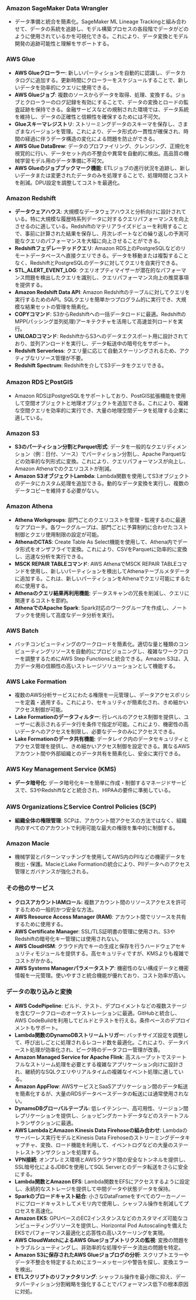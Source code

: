 ### Amazon SageMaker Data Wrangler
- データ準備と統合を簡素化。SageMaker ML Lineage Trackingと組み合わせて、データの系統を追跡し、モデル構築プロセスの各段階でデータがどのように使用されているかを可視化できる。これにより、データ変換とモデル開発の追跡可能性と理解をサポートする。

### AWS Glue
- **AWS Glueクローラー**: 新しいパーティションを自動的に認識し、データカタログに追加する。更新時間にクローラーをスケジュールすることで、新しいデータを効率的にクエリに使用できる。
- **AWS Glueジョブ**: 複数のソースからデータを取得、処理、変換する。ジョブとクローラーのログ記録を有効にすることで、データの変換とロードの監査証跡を保持できる。金融サービスなどの規制された環境では、データ系統を維持し、データの正確性と信頼性を確保するためには不可欠。
- **Glueスキーマレジストリ**: ストリーミングデータのスキーマを保存し、さまざまなバージョンを管理。これにより、データ形式の一貫性が確保され、時間の経過に伴うデータ構造の変化による問題を防止ができる。
- **AWS Glue DataBrew**: データのプロファイリング、クレンジング、正規化を視覚的に行い、データセット内の不整合や異常を自動的に検出。高品質の機械学習モデル用のデータ準備に不可欠。
- **AWS Glueのジョブブックマーク機能**: ETLジョブの進行状況を追跡し、新しいデータまたは変更されたデータのみを処理することで、処理時間とコストを削減。DPU設定を調整してコストを最適化。

### Amazon Redshift
- **データウェアハウス**: 大規模なデータウェアハウスと分析向けに設計されている。特に大規模な履歴時系列データに対するクエリパフォーマンスを向上させるのに適している。Redshiftのマテリアライズドビューを利用することで、事前に計算された結果を保存し、月次レポートなどの繰り返しの予測可能なクエリのパフォーマンスを大幅に向上させることができる。
- **Redshiftフェデレーテッドクエリ**: Amazon RDS上のPostgreSQLなどのリモートデータベースへ直接クエリできる。データを移動または複製することなく、RedshiftとPostgreSQLのデータに対してクエリを自実行できる。
- **STL_ALERT_EVENT_LOG**: クエリオプティマイザーが潜在的なパフォーマンス問題を検出したクエリを識別し、クエリパフォーマンス向上の推奨事項を提供する。
- **Amazon Redshift Data API**: Amazon Redshiftのテーブルに対してクエリを実行するためのAPI。SQLクエリを簡単かつプログラム的に実行でき、大規模な結果セットの管理を簡素化。
- **COPYコマンド**: S3からRedshiftへの一括データロードに最適。RedshiftのMPP(パッシング並列処理)アーキテクチャを活用して高速並列ロードを実行。
- **UNLOADコマンド**: RedshiftからS3へのデータエクスポート用に設計されており、並列アンロードを実行し、データ転送中の暗号化をサポート。
- **Redshift Serverless**: クエリ量に応じて自動スケーリングされるため、アクティブなリソース管理が不要。
- **Redshift Spectrum**: Redshiftを介してS3データをクエリできる。

### Amazon RDSとPostGIS
- Amazon RDSはPostgreSQLをサポートしており、PostGIS拡張機能を使用して空間オブジェクトと地理オブジェクトを追加できる。これにより、複雑な空間クエリを効率的に実行でき、大量の地理空間データを処理する企業に適している。

### Amazon S3
- **S3のパーティション分割とParquet形式**: データを一般的なクエリディメンション（例：日付、ソース）でパーティション分割し、Apache Parquetなどの効率的な列形式に変換。これにより、クエリパフォーマンスが向上し、Amazon Athenaでのクエリコストが削減。
- **Amazon S3オブジェクトLambda**: Lambda関数を使用してS3オブジェクトのデータにカスタム処理を追加できる。動的なデータ変換を実行し、複数のデータコピーを維持する必要がない。

### Amazon Athena
- **Athena Workgroups**: 部門ごとのクエリコストを管理・監視するのに最適なアプローチ。各ワークグループは、部門ごとに予算制約に合わせたコスト制御とクエリ使用制限の設定が可能。
- **AthenaのCTAS**: Create Table As Select機能を使用して、Athena内でデータ形式をオンザフライで変換。これにより、CSVをParquetに効率的に変換し、迅速な分析を実行できる。
- **MSCK REPAIR TABLEコマンド**: AWS AthenaでMSCK REPAIR TABLEコマンドを使用し、新しいパーティションを検出してAthenaテーブルメタデータに追加する。これは、新しいパーティションをAthenaでクエリ可能にするために使用する。
- **Athenaのクエリ結果再利用機能**: データスキャンの冗長を削減し、クエリに関連するコストを節約。
- **AthenaでのApache Spark**: Spark対応のワークグループを作成し、ノートブックを使用して高度なデータ分析を実行。

### AWS Batch
- バッチコンピューティングのワークロードを簡素化。適切な量と種類のコンピューティングリソースを自動的にプロビジョニングし、複雑なワークフローを調整するためにAWS Step Functionsと統合できる。Amazon S3は、入力データ用の信頼性の高いストレージソリューションとして機能する。

### AWS Lake Formation
- 複数のAWS分析サービスにわたる権限を一元管理し、データアクセスポリシーを定義・適用する。これにより、セキュリティが簡素化され、きめ細かいアクセス制御が可能。
- **Lake Formationのデータフィルター**: 行レベルのアクセス制御を提供し、ユーザーに表示されるデータ行を条件で指定が可能。これにより、機密性の高いデータへのアクセスを制限し、必要なデータのみにアクセスできる。
- **Lake Formationのデータ共有機能**: データレイク内のデータセキュリティとアクセス管理を提供し、きめ細かいアクセス制御を設定できる。異なるAWSアカウント間や外部組織とのデータ共有を簡素化し、安全に実行できる。

### AWS Key Management Service (KMS)
- **データ暗号化**: データ暗号化キーを簡単に作成・制御するマネージドサービスで、S3やRedshiftなどと統合され、HIPAAの要件に準拠している。

### AWS OrganizationsとService Control Policies (SCP)
- **組織全体の権限管理**: SCPは、アカウント間アクセスの方法ではなく、組織内のすべてのアカウントで利用可能な最大の権限を集中的に制御する。

### Amazon Macie
- 機械学習とパターンマッチングを使用してAWS内のPIIなどの機密データを検出・保護。MacieとLake Formationの統合により、PIIデータへのアクセス管理とガバナンスが強化される。

### その他のサービス
- **クロスアカウントIAMロール**: 複数アカウント間のリソースアクセスを許可するための一般的かつ安全な方法。
- **AWS Resource Access Manager (RAM)**: アカウント間でリソースを共有するために使用する。
- **AWS Certificate Manager**: SSL/TLS証明書の管理に使用され、S3やRedshiftの暗号化キー管理には使用されない。
- **AWS CloudHSM**: クラウド内でキーの生成と保存を行うハードウェアセキュリティモジュールを提供する。高セキュリティですが、KMSよりも複雑でコストがかかる。
- **AWS Systems Managerパラメータストア**: 機密性のない構成データと機密情報を一元管理。使いやすさと統合機能が優れており、コスト効率が高い。

### データの取り込みと変換
- **AWS CodePipeline**: ビルド、テスト、デプロイメントなどの複数ステージを含むワークフローのオーケストレーションに最適。GitHubと統合し、AWS CodeBuildを利用してビルドとテストを行える。条件ベースのデプロイメントもサポート。
- **Lambda関数のDynamoDBストリームトリガー**: バッチサイズ設定を調整して、呼び出しごとに処理されるレコード数を最適化。これにより、データバースト処理が効率化され、ピーク時のデータフロー管理が改善。
- **Amazon Managed Service for Apache Flink**: 高スループットでステートフルなストリーム処理を必要とする複雑なアプリケーション向けに設計され、継続的なSQLクエリやリアルタイムの複雑なイベント処理に適している。
- **Amazon AppFlow**: AWSサービスとSaaSアプリケーション間のデータ転送を簡素化するが、大量のRDSデータベースデータの転送には通常使用されない。
- **DynamoDBグローバルテーブル**: 低レイテンシー、高可用性、リージョン間レプリケーションを提供し、ショッピングカートデータなどのステートフルトランザクションに最適。
- **AWS LambdaとAmazon Kinesis Data Firehoseの組み合わせ**: Lambdaのサーバーレス実行モデルとKinesis Data Firehoseのストリーミングデータキャプチャ、変換、ロード機能を利用して、イベントログなどの大量のステートレストランザクションを処理する。
- **VPN接続**: オンプレミス環境とAWSクラウド間の安全なトンネルを提供し、SSL暗号化によるJDBCを使用してSQL Serverとのデータ転送をさらに安全にする。
- **Lambda関数とAmazon EFS**: Lambda関数をEFSにアクセスするように設定し、永続的なストレージを提供して中間データや状態データを保持。
- **Sparkのブロードキャスト結合**: 小さなDataFrameをすべてのワーカーノードにブロードキャストしてメモリ内で使用し、シャッフル操作を削減してプロセスを高速化。
- **Amazon EKS**: GPUベースのEC2インスタンスなどのカスタマイズ可能なコンピューティングリソースを提供し、Horizontal Pod Autoscalingを備えたEKSでパフォーマンス最適化と応答性の高いスケーリングを実現。
- **AWS CloudWatchによるAWS Glueジョブメトリクスの監視**: 変換の問題をトラブルシューティングし、非効率的な処理やデータ流出の問題を特定。
- **Amazon S3に保存されたAWS Glueジョブログの分析**: スクリプトエラーやデータ不整合を特定するためにエラーメッセージや警告を探し、変換エラーを検出。
- **ETLスクリプトのリファクタリング**: シャッフル操作を最小限に抑え、データパーティション分割戦略を強化することでパフォーマンス低下の根本原因に対処。
